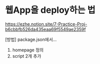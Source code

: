 # 웹App을 deploy하는 법

https://ezhe.notion.site/7-Practice-Proj-b6cbbfb526da435eaa69f5549ae2359f

[방법] package.json에서...

1. homepage 정의
2. script 2개 추가
